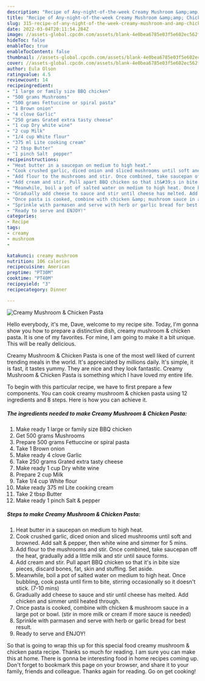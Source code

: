 ```yaml
---
description: "Recipe of Any-night-of-the-week Creamy Mushroom &amp;amp; Chicken Pasta"
title: "Recipe of Any-night-of-the-week Creamy Mushroom &amp;amp; Chicken Pasta"
slug: 315-recipe-of-any-night-of-the-week-creamy-mushroom-and-amp-chicken-pasta
date: 2022-03-04T20:11:54.284Z
image: //assets-global.cpcdn.com/assets/blank-4e0bea6785e03f5e602ec562f230caae08da540cada707380b4fe1bbebba43da.png
hideToc: false
enableToc: true
enableTocContent: false
thumbnail: //assets-global.cpcdn.com/assets/blank-4e0bea6785e03f5e602ec562f230caae08da540cada707380b4fe1bbebba43da.png
cover: //assets-global.cpcdn.com/assets/blank-4e0bea6785e03f5e602ec562f230caae08da540cada707380b4fe1bbebba43da.png
author: Eula Olson
ratingvalue: 4.5
reviewcount: 14
recipeingredient:
- "1 large or family size BBQ chicken"
- "500 grams Mushrooms"
- "500 grams Fettuccine or spiral pasta"
- "1 Brown onion"
- "4 clove Garlic"
- "250 grams Grated extra tasty cheese"
- "1 cup Dry white wine"
- "2 cup Milk"
- "1/4 cup White flour"
- "375 ml Lite cooking cream"
- "2 tbsp Butter"
- "1 pinch Salt  pepper"
recipeinstructions:
- "Heat butter in a saucepan on medium to high heat."
- "Cook crushed garlic, diced onion and sliced mushrooms until soft and browned. Add salt &amp; pepper, then white wine and simmer for 5 mins."
- "Add flour to the mushrooms and stir. Once combined, take saucepan off the heat, gradually add a little milk and stir until sauce forms."
- "Add cream and stir. Pull apart BBQ chicken so that it&#39;s in bite size pieces, discard bones, fat, skin and stuffing. Set aside."
- "Meanwhile, boil a pot of salted water on medium to high heat. Once bubbling, cook pasta until firm to bite, stirring occasionally so it doesn&#39;t stick. (7-10 mins)"
- "Gradually add cheese to sauce and stir until cheese has melted. Add chicken and simmer until heated through."
- "Once pasta is cooked, combine with chicken &amp; mushroom sauce in a large pot or bowl. (stir in more milk or cream if more sauce is needed)"
- "Sprinkle with parmasen and serve with herb or garlic bread for best result."
- "Ready to serve and ENJOY!"
categories:
- Recipe
tags:
- creamy
- mushroom
- 

katakunci: creamy mushroom  
nutrition: 106 calories
recipecuisine: American
preptime: "PT30M"
cooktime: "PT40M"
recipeyield: "3"
recipecategory: Dinner

---
```



![Creamy Mushroom &amp; Chicken Pasta](//assets-global.cpcdn.com/assets/blank-4e0bea6785e03f5e602ec562f230caae08da540cada707380b4fe1bbebba43da.png)

Hello everybody, it's me, Dave, welcome to my recipe site. Today, I'm gonna show you how to prepare a distinctive dish, creamy mushroom &amp; chicken pasta. It is one of my favorites. For mine, I am going to make it a bit unique. This will be really delicious.

Creamy Mushroom &amp; Chicken Pasta is one of the most well liked of current trending meals in the world. It's appreciated by millions daily. It's simple, it is fast, it tastes yummy. They are nice and they look fantastic. Creamy Mushroom &amp; Chicken Pasta is something which I have loved my entire life.




To begin with this particular recipe, we have to first prepare a few components. You can cook creamy mushroom &amp; chicken pasta using 12 ingredients and 8 steps. Here is how you can achieve it.

<!--inarticleads1-->

##### The ingredients needed to make Creamy Mushroom &amp; Chicken Pasta:

1. Make ready 1 large or family size BBQ chicken
1. Get 500 grams Mushrooms
1. Prepare 500 grams Fettuccine or spiral pasta
1. Take 1 Brown onion
1. Make ready 4 clove Garlic
1. Take 250 grams Grated extra tasty cheese
1. Make ready 1 cup Dry white wine
1. Prepare 2 cup Milk
1. Take 1/4 cup White flour
1. Make ready 375 ml Lite cooking cream
1. Take 2 tbsp Butter
1. Make ready 1 pinch Salt &amp; pepper




<!--inarticleads2-->

##### Steps to make Creamy Mushroom &amp; Chicken Pasta:

1. Heat butter in a saucepan on medium to high heat.
1. Cook crushed garlic, diced onion and sliced mushrooms until soft and browned. Add salt &amp; pepper, then white wine and simmer for 5 mins.
1. Add flour to the mushrooms and stir. Once combined, take saucepan off the heat, gradually add a little milk and stir until sauce forms.
1. Add cream and stir. Pull apart BBQ chicken so that it&#39;s in bite size pieces, discard bones, fat, skin and stuffing. Set aside.
1. Meanwhile, boil a pot of salted water on medium to high heat. Once bubbling, cook pasta until firm to bite, stirring occasionally so it doesn&#39;t stick. (7-10 mins)
1. Gradually add cheese to sauce and stir until cheese has melted. Add chicken and simmer until heated through.
1. Once pasta is cooked, combine with chicken &amp; mushroom sauce in a large pot or bowl. (stir in more milk or cream if more sauce is needed)
1. Sprinkle with parmasen and serve with herb or garlic bread for best result.
1. Ready to serve and ENJOY!



So that is going to wrap this up for this special food creamy mushroom &amp; chicken pasta recipe. Thanks so much for reading. I am sure you can make this at home. There is gonna be interesting food in home recipes coming up. Don't forget to bookmark this page on your browser, and share it to your family, friends and colleague. Thanks again for reading. Go on get cooking!
